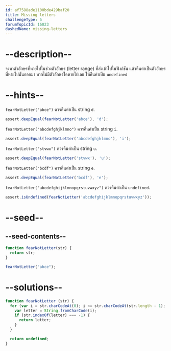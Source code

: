 ```yaml
---
id: af7588ade1100bde429baf20
title: Missing letters
challengeType: 5
forumTopicId: 16023
dashedName: missing-letters
---
```


# --description--

จงหาตัวอักษรที่หายไปในช่วงตัวอักษร (letter range) ที่ส่งเข้าไปในฟังก์ชัน แล้วคืนค่าเป็นตัวอักษรที่หายไปนั้นออกมา
หากไม่มีตัวอักษรใดหายไปเลย ให้คืนค่าเป็น `undefined`

# --hints--

`fearNotLetter("abce")` ควรคืนค่าเป็น string `d`.

```js
assert.deepEqual(fearNotLetter('abce'), 'd');
```

`fearNotLetter("abcdefghjklmno")` ควรคืนค่าเป็น string `i`.

```js
assert.deepEqual(fearNotLetter('abcdefghjklmno'), 'i');
```

`fearNotLetter("stvwx")` ควรคืนค่าเป็น string `u`.

```js
assert.deepEqual(fearNotLetter('stvwx'), 'u');
```

`fearNotLetter("bcdf")` ควรคืนค่าเป็น string `e`.

```js
assert.deepEqual(fearNotLetter('bcdf'), 'e');
```

`fearNotLetter("abcdefghijklmnopqrstuvwxyz")` ควรคืนค่าเป็น `undefined`.

```js
assert.isUndefined(fearNotLetter('abcdefghijklmnopqrstuvwxyz'));
```

# --seed--

## --seed-contents--

```js
function fearNotLetter(str) {
  return str;
}

fearNotLetter("abce");
```

# --solutions--

```js
function fearNotLetter (str) {
  for (var i = str.charCodeAt(0); i <= str.charCodeAt(str.length - 1); i++) {
    var letter = String.fromCharCode(i);
    if (str.indexOf(letter) === -1) {
      return letter;
    }
  }

  return undefined;
}
```
